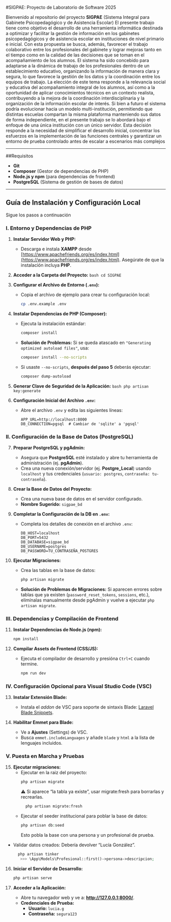 #SIGPAE: Proyecto de Laboratorio de Software 2025

Bienvenido al repositorio del proyecto **SIGPAE** (Sistema Integral para Gabinete Psicopedagógico y de Asistencia Escolar)
El presente trabajo tiene como objetivo el desarrollo de una herramienta informática destinada a optimizar y facilitar la gestión de información en los gabinetes psicopedagógicos y de asistencia escolar en instituciones de nivel primario e inicial. Con esta propuesta se busca, además, favorecer el trabajo colaborativo entre los profesionales del gabinete y lograr mejoras tanto en el tiempo como en la calidad de las decisiones que se toman en el acompañamiento de los alumnos. 
El sistema ha sido concebido para adaptarse a la dinámica de trabajo de los profesionales dentro de un establecimiento educativo, organizando la información de manera clara y segura, lo que favorece la gestión de los datos y la coordinación entre los equipos de trabajo.
La elección de este tema responde a la relevancia social y educativa del acompañamiento integral de los alumnos, así como a la oportunidad de aplicar conocimientos técnicos en un contexto realista, contribuyendo a la mejora de la coordinación interdisciplinaria y la organización de la información escolar de interés.
Si bien a futuro el sistema podría evolucionar hacia un modelo multi-institución, permitiendo que distintas escuelas compartan la misma plataforma manteniendo sus datos de forma independiente, en el presente trabajo se lo abordará bajo el enfoque de una única institución con un único servidor. Esta decisión responde a la necesidad de simplificar el desarrollo inicial, concentrar los esfuerzos en la implementación de las funciones centrales y garantizar un entorno de prueba controlado antes de escalar a escenarios más complejos

---

##Requisitos

* **Git**
* **Composer** (Gestor de dependencias de PHP)
* **Node.js y npm** (para dependencias de frontend)
* **PostgreSQL** (Sistema de gestión de bases de datos)

---

## Guía de Instalación y Configuración Local

Sigue los pasos a continuación 

### I. Entorno y Dependencias de PHP

1.  **Instalar Servidor Web y PHP:**
    * Descarga e instala **XAMPP** desde [https://www.apachefriends.org/es/index.html](https://www.apachefriends.org/es/index.html). Asegúrate de que la instalación incluya **PHP**.

2.  **Acceder a la Carpeta del Proyecto:**
        ```bash
        cd SIGPAE
        ```

3.  **Configurar el Archivo de Entorno (`.env`):**
    * Copia el archivo de ejemplo para crear tu configuración local:
        ```bash
        cp .env.example .env
        ```

4.  **Instalar Dependencias de PHP (Composer):**
    * Ejecuta la instalación estándar:
        ```bash
        composer install
        ```
    *  **Solución de Problemas:** Si se queda atascado en `"Generating optimized autoload files"`, usa:
        ```bash
        composer install --no-scripts
        ```
    * Si usaste `--no-scripts`, **después del paso 5** deberás ejecutar:
        ```bash
        composer dump-autoload
        ```

5.  **Generar Clave de Seguridad de la Aplicación:**
        ```bash
        php artisan key:generate
        ```

6.  **Configuración Inicial del Archivo `.env`:**
    * Abre el archivo `.env` y edita las siguientes líneas:
        ```
        APP_URL=http://localhost:8000
        DB_CONNECTION=pgsql  # Cambiar de 'sqlite' a 'pgsql'
        ```

### II. Configuración de la Base de Datos (PostgreSQL)

7.  **Preparar PostgreSQL y pgAdmin:**
    * Asegura que **PostgreSQL** esté instalado y abre tu herramienta de administración (ej. **pgAdmin**).
    * Crea una nueva conexión/servidor (ej. **Postgre_Local**) usando `localhost` y tus credenciales (`usuario: postgres`, `contraseña: tu-contraseña`).

8.  **Crear la Base de Datos del Proyecto:**
    * Crea una nueva base de datos en el servidor configurado.
    * **Nombre Sugerido:** `sigpae_bd`

9.  **Completar la Configuración de la DB en `.env`:**
    * Completa los detalles de conexión en el archivo `.env`:
        ```
        DB_HOST=localhost
        DB_PORT=5432
        DB_DATABASE=sigpae_bd
        DB_USERNAME=postgres
        DB_PASSWORD=TU_CONTRASEÑA_POSTGRES
        ```

10. **Ejecutar Migraciones:**
    * Crea las tablas en la base de datos:
        ```bash
        php artisan migrate
        ```
    *  **Solución de Problemas de Migraciones:** Si aparecen errores sobre tablas que ya existen (`password_reset_tokens`, `sessions`, etc.), elimínalas manualmente desde pgAdmin y vuelve a ejecutar `php artisan migrate`.

### III. Dependencias y Compilación de Frontend

11. **Instalar Dependencias de Node.js (npm):**
    ```bash
    npm install
    ```

12. **Compilar Assets de Frontend (CSS/JS):**
    * Ejecuta el compilador de desarrollo y presióna `Ctrl+C` cuando termine.
        ```bash
        npm run dev
        ```

### IV. Configuración Opcional para Visual Studio Code (VSC)

13. **Instalar Extensión Blade:**
    * Instala el *addon* de VSC para soporte de sintaxis Blade: [Laravel Blade Snippets](https://marketplace.visualstudio.com/items?itemName=amirmarmul.laravel-blade-vscode).

14. **Habilitar Emmet para Blade:**
    * Ve a **Ajustes** (Settings) de VSC.
    * Busca `emmet.includeLanguages` y añade `blade` y `html` a la lista de lenguajes incluidos.

### V. Puesta en Marcha y Pruebas

15. **Ejecutar migraciones:**
    * Ejecutar en la raiz del proyecto:
        ```bash
        php artisan migrate
        ```
        ⚠️ Si aparece “la tabla ya existe”, usar migrate:fresh para borrarlas y recrearlas.
      ```bash
        php artisan migrate:fresh
        ```
    * Ejecutar el seeder institucional para poblar la base de datos:
        ```php
        php artisan db:seed
        ```
      Esto pobla la base con una persona y un profesional de prueba.
   * Validar datos creados: Debería devolver “Lucía González”.
      ```php
        php artisan tinker
         >>> \App\Models\Profesional::first()->persona->descripcion;
        ```

16. **Iniciar el Servidor de Desarrollo:**
    ```bash
    php artisan serve
    ```

17. **Acceder a la Aplicación:**
    * Abre tu navegador web y ve a: **http://127.0.0.1:8000/**.
    * **Credenciales de Prueba:**
        * **Usuario:** `lucia.g`
        * **Contraseña:** `segura123`
